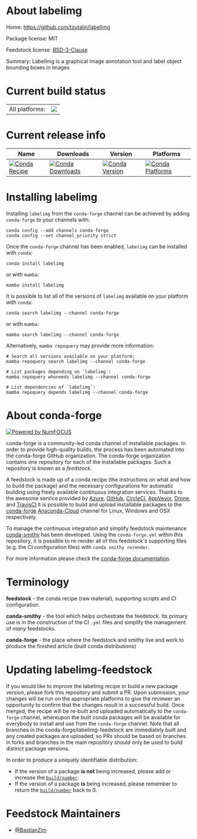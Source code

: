 About labelimg
==============

Home: https://github.com/tzutalin/labelImg

Package license: MIT

Feedstock license: [BSD-3-Clause](https://github.com/conda-forge/labelimg-feedstock/blob/main/LICENSE.txt)

Summary: LabelImg is a graphical image annotation tool and label object bounding boxes in images

Current build status
====================


<table><tr><td>All platforms:</td>
    <td>
      <a href="https://dev.azure.com/conda-forge/feedstock-builds/_build/latest?definitionId=13056&branchName=main">
        <img src="https://dev.azure.com/conda-forge/feedstock-builds/_apis/build/status/labelimg-feedstock?branchName=main">
      </a>
    </td>
  </tr>
</table>

Current release info
====================

| Name | Downloads | Version | Platforms |
| --- | --- | --- | --- |
| [![Conda Recipe](https://img.shields.io/badge/recipe-labelimg-green.svg)](https://anaconda.org/conda-forge/labelimg) | [![Conda Downloads](https://img.shields.io/conda/dn/conda-forge/labelimg.svg)](https://anaconda.org/conda-forge/labelimg) | [![Conda Version](https://img.shields.io/conda/vn/conda-forge/labelimg.svg)](https://anaconda.org/conda-forge/labelimg) | [![Conda Platforms](https://img.shields.io/conda/pn/conda-forge/labelimg.svg)](https://anaconda.org/conda-forge/labelimg) |

Installing labelimg
===================

Installing `labelimg` from the `conda-forge` channel can be achieved by adding `conda-forge` to your channels with:

```
conda config --add channels conda-forge
conda config --set channel_priority strict
```

Once the `conda-forge` channel has been enabled, `labelimg` can be installed with `conda`:

```
conda install labelimg
```

or with `mamba`:

```
mamba install labelimg
```

It is possible to list all of the versions of `labelimg` available on your platform with `conda`:

```
conda search labelimg --channel conda-forge
```

or with `mamba`:

```
mamba search labelimg --channel conda-forge
```

Alternatively, `mamba repoquery` may provide more information:

```
# Search all versions available on your platform:
mamba repoquery search labelimg --channel conda-forge

# List packages depending on `labelimg`:
mamba repoquery whoneeds labelimg --channel conda-forge

# List dependencies of `labelimg`:
mamba repoquery depends labelimg --channel conda-forge
```


About conda-forge
=================

[![Powered by
NumFOCUS](https://img.shields.io/badge/powered%20by-NumFOCUS-orange.svg?style=flat&colorA=E1523D&colorB=007D8A)](https://numfocus.org)

conda-forge is a community-led conda channel of installable packages.
In order to provide high-quality builds, the process has been automated into the
conda-forge GitHub organization. The conda-forge organization contains one repository
for each of the installable packages. Such a repository is known as a *feedstock*.

A feedstock is made up of a conda recipe (the instructions on what and how to build
the package) and the necessary configurations for automatic building using freely
available continuous integration services. Thanks to the awesome service provided by
[Azure](https://azure.microsoft.com/en-us/services/devops/), [GitHub](https://github.com/),
[CircleCI](https://circleci.com/), [AppVeyor](https://www.appveyor.com/),
[Drone](https://cloud.drone.io/welcome), and [TravisCI](https://travis-ci.com/)
it is possible to build and upload installable packages to the
[conda-forge](https://anaconda.org/conda-forge) [Anaconda-Cloud](https://anaconda.org/)
channel for Linux, Windows and OSX respectively.

To manage the continuous integration and simplify feedstock maintenance
[conda-smithy](https://github.com/conda-forge/conda-smithy) has been developed.
Using the ``conda-forge.yml`` within this repository, it is possible to re-render all of
this feedstock's supporting files (e.g. the CI configuration files) with ``conda smithy rerender``.

For more information please check the [conda-forge documentation](https://conda-forge.org/docs/).

Terminology
===========

**feedstock** - the conda recipe (raw material), supporting scripts and CI configuration.

**conda-smithy** - the tool which helps orchestrate the feedstock.
                   Its primary use is in the construction of the CI ``.yml`` files
                   and simplify the management of *many* feedstocks.

**conda-forge** - the place where the feedstock and smithy live and work to
                  produce the finished article (built conda distributions)


Updating labelimg-feedstock
===========================

If you would like to improve the labelimg recipe or build a new
package version, please fork this repository and submit a PR. Upon submission,
your changes will be run on the appropriate platforms to give the reviewer an
opportunity to confirm that the changes result in a successful build. Once
merged, the recipe will be re-built and uploaded automatically to the
`conda-forge` channel, whereupon the built conda packages will be available for
everybody to install and use from the `conda-forge` channel.
Note that all branches in the conda-forge/labelimg-feedstock are
immediately built and any created packages are uploaded, so PRs should be based
on branches in forks and branches in the main repository should only be used to
build distinct package versions.

In order to produce a uniquely identifiable distribution:
 * If the version of a package **is not** being increased, please add or increase
   the [``build/number``](https://docs.conda.io/projects/conda-build/en/latest/resources/define-metadata.html#build-number-and-string).
 * If the version of a package **is** being increased, please remember to return
   the [``build/number``](https://docs.conda.io/projects/conda-build/en/latest/resources/define-metadata.html#build-number-and-string)
   back to 0.

Feedstock Maintainers
=====================

* [@BastianZim](https://github.com/BastianZim/)

